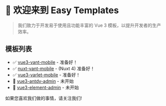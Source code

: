 # 👋 欢迎来到 Easy Templates

> 我们致力于开发易于使用且功能丰富的 Vue 3 模板，以提升开发者的生产效率。

## 模板列表

- ✅ [vue3-vant-mobile](https://github.com/easy-temps/vue3-vant-mobile) - 准备好！
- ✅ [nuxt-vant-mobile](https://github.com/easy-temps/nuxt-vant-mobile) - (Nuxt 4) 准备好！
- ✅ [vue3-varlet-mobile](https://github.com/easy-temps/vue3-varlet-mobile) - 准备好！
- 🚧 [vue3-antdv-admin](https://github.com/easy-temps/vue3-antdv-admin) - 未开始
- 🚧 [vue3-element-admin](https://github.com/easy-temps/vue3-element-admin) - 未开始

如果您喜欢我们做的事情，请关注我们!
